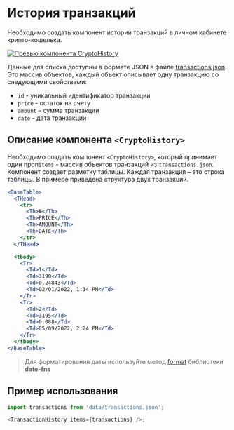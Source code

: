 # История транзакций

Необходимо создать компонент истории транзакций в личном кабинете
крипто-кошелька.

[![Превью компонента CryptoHistory](https://i.gyazo.com/c40db818fdf62f749f97ab24f1946928.png)](https://gyazo.com/c40db818fdf62f749f97ab24f1946928)

Данные для списка доступны в формате JSON в файле
[transactions.json](./src/data/transactions.json). Это массив объектов, каждый
объект описывает одну транзакцию со следующими свойствами:

- `id` - уникальный идентификатор транзакции
- `price` - остаток на счету
- `amount` – сумма транзакции
- `date` - дата транзакции

## Описание компонента `<CryptoHistory>`

Необходимо создать компонент `<CryptoHistory>`, который принимает один
проп`items` - массив объектов транзакций из `transactions.json`. Компонент
создает разметку таблицы. Каждая транзакция – это строка таблицы. В примере
приведена структура двух транзакций.

```jsx
<BaseTable>
  <THead>
    <tr>
      <Th>№</Th>
      <Th>PRICE</Th>
      <Th>AMOUNT</Th>
      <Th>DATE</Th>
    </tr>
  </THead>

  <tbody>
    <Tr>
      <Td>1</Td>
      <Td>3190</Td>
      <Td>0.24843</Td>
      <Td>02/01/2022, 1:14 PM</Td>
    </Tr>
    <Tr>
      <Td>2</Td>
      <Td>3195</Td>
      <Td>0.088</Td>
      <Td>05/09/2022, 2:24 PM</Td>
    </Tr>
  </tbody>
</BaseTable>
```

> Для форматирования даты используйте метод
> [format](https://date-fns.org/v2.28.0/docs/format) библиотеки **date-fns**

## Пример использования

```js
import transactions from 'data/transactions.json';

<TransactionHistory items={transactions} />;
```
